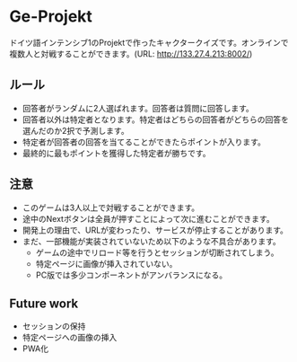# Ge-Projekt
ドイツ語インテンシブ1のProjektで作ったキャクタークイズです。オンラインで複数人と対戦することができます。(URL: http://133.27.4.213:8002/)

## ルール
- 回答者がランダムに2人選ばれます。回答者は質問に回答します。
- 回答者以外は特定者となります。特定者はどちらの回答者がどちらの回答を選んだのか2択で予測します。
- 特定者が回答者の回答を当てることができたらポイントが入ります。
- 最終的に最もポイントを獲得した特定者が勝ちです。

## 注意
- このゲームは3人以上で対戦することができます。
- 途中のNextボタンは全員が押すことによって次に進むことができます。
- 開発上の理由で、URLが変わったり、サービスが停止することがあります。
- まだ、一部機能が実装されていないため以下のような不具合があります。
    - ゲームの途中でリロード等を行うとセッションが切断されてしまう。
    - 特定ページに画像が挿入されていない。
    - PC版では多少コンポーネントがアンバランスになる。

## Future work
- セッションの保持
- 特定ページへの画像の挿入
- PWA化

